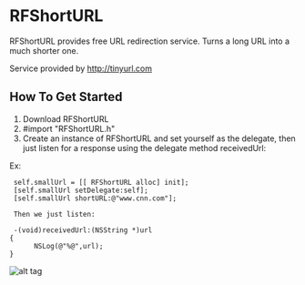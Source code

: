 RFShortURL
==========

RFShortURL provides free URL redirection service. Turns a long URL into a much shorter one. 

Service provided by http://tinyurl.com

## How To Get Started

1. Download RFShortURL
2. #import "RFShortURL.h"
3. Create an instance of RFShortURL and set yourself as the delegate, then just listen for a response using the delegate method receivedUrl:

Ex:

     self.smallUrl = [[ RFShortURL alloc] init];
     [self.smallUrl setDelegate:self];
     [self.smallUrl shortURL:@"www.cnn.com"];
     
     Then we just listen:
     
     -(void)receivedUrl:(NSString *)url
    {
          NSLog(@"%@",url);
    }
    
    



![alt tag](http://i.imgur.com/RC30nPa.png)

